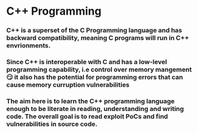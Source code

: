 # C++ Programming
### C++ is a superset of the C Programming language and has backward compatibility, meaning C programs will run in C++ envrionments.
### Since C++ is interoperable with C and has a low-level programming capability, i.e control over memory mangement :smirk: it also has the potential for programming errors that can cause memory curruption vulnerabilities

### The aim here is to learn the C++ programming language enough to be literate in reading, understanding and writing code. The overall goal is to read exploit PoCs and find vulnerabilities in source code.
